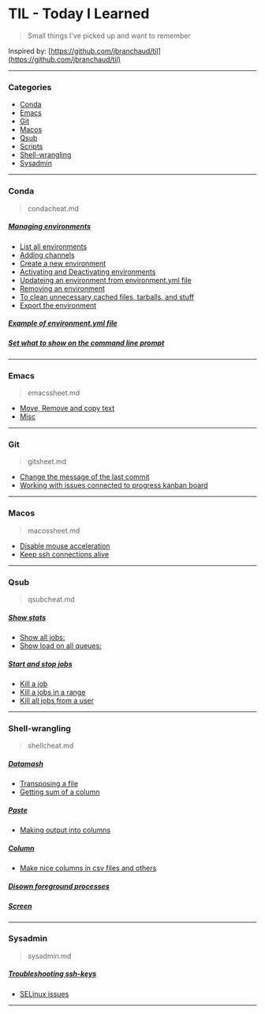 # TIL - Today I Learned
> Small things I've picked up and want to remember

Inspired by: [https://github.com/jbranchaud/til](https://github.com/jbranchaud/til)

---
### Categories

* [Conda](#conda)
* [Emacs](#emacs)
* [Git](#git)
* [Macos](#macOS)
* [Qsub](#qsub)
* [Scripts](#scripts)
* [Shell-wrangling](#shell-wrangling)
* [Sysadmin](#sysadmin)

---
### Conda
> condacheat.md


##### [Managing environments](conda/condacheat.md#Managing-environments)
* [List all environments](conda/condacheat.md#List-all-environments)
* [Adding channels](conda/condacheat.md#Adding-channels)
* [Create a new environment](conda/condacheat.md#Create-a-new-environment)
* [Activating and Deactivating environments](conda/condacheat.md#Activating-and-Deactivating-environments)
* [Updateing an environment from environment.yml file](conda/condacheat.md#Updateing-an-environment-from-environment.yml-file)
* [Removing an environment](conda/condacheat.md#Removing-an-environment)
* [To clean unnecessary cached files, tarballs, and stuff](conda/condacheat.md#To-clean-unnecessary-cached-files-tarballs-and-stuff)
* [Export the environment](conda/condacheat.md#Export-the-environment)

##### [Example of environment.yml file](conda/condacheat.md#Example-of-environment.yml-file)

##### [Set what to show on the command line prompt](conda/condacheat.md#Set-what-to-show-on-the-command-line-prompt)

---
### Emacs
> emacssheet.md

* [Move, Remove and copy text](emacs/emacssheet.md#Move-Remove-and-copy-text)
* [Misc](emacs/emacssheet.md#Misc)

---
### Git
> gitsheet.md

* [Change the message of the last commit](git/gitsheet.md#Change-the-message-of-the-last-commit)
* [Working with issues connected to progress kanban board](git/gitsheet.md#Working-with-issues-connected-to-progress-kanban-board)

---
### Macos
> macossheet.md

* [Disable mouse acceleration](macOS/macossheet.md#Disable-mouse-acceleration)
* [Keep ssh connections alive](macOS/macossheet.md#Keep-ssh-connections-alive)

---
### Qsub
> qsubcheat.md


##### [Show stats](qsub/qsubcheat.md#Show-stats)
* [Show all jobs:](qsub/qsubcheat.md#Show-all-jobs:)
* [Show load on all queues:](qsub/qsubcheat.md#Show-load-on-all-queues:)

##### [Start and stop jobs](qsub/qsubcheat.md#Start-and-stop-jobs)
* [Kill a job](qsub/qsubcheat.md#Kill-a-job)
* [Kill a jobs in a range](qsub/qsubcheat.md#Kill-a-jobs-in-a-range)
* [Kill all jobs from a user](qsub/qsubcheat.md#Kill-all-jobs-from-a-user)

---
### Shell-wrangling
> shellcheat.md


##### [Datamash](shell-wrangling/shellcheat.md#Datamash)
* [Transposing a file](shell-wrangling/shellcheat.md#Transposing-a-file)
* [Getting sum of a column](shell-wrangling/shellcheat.md#Getting-sum-of-a-column)

##### [Paste](shell-wrangling/shellcheat.md#Paste)
* [Making output into columns](shell-wrangling/shellcheat.md#Making-output-into-columns)

##### [Column](shell-wrangling/shellcheat.md#Column)
* [Make nice columns in csv files and others](shell-wrangling/shellcheat.md#Make-nice-columns-in-csv-files-and-others)

##### [Disown foreground processes](shell-wrangling/shellcheat.md#Disown-foreground-processes)

##### [Screen](shell-wrangling/shellcheat.md#Screen)

---
### Sysadmin
> sysadmin.md


##### [Troubleshooting ssh-keys](sysadmin/sysadmin.md#Troubleshooting-ssh-keys)
* [SELinux issues](sysadmin/sysadmin.md#SELinux-issues)

---

